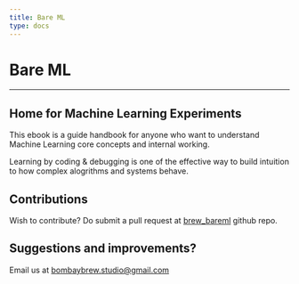 ```yaml
---
title: Bare ML
type: docs
---
```


# Bare ML
---

## Home for Machine Learning Experiments

This ebook is a guide handbook for anyone who want to understand Machine Learning core concepts and internal working.

Learning by coding & debugging is one of the effective way to build intuition to how complex alogrithms and systems behave.

## Contributions
Wish to contribute?
Do submit a pull request at [brew_bareml](https://github.com/bombaybrew/brew_bareml) github repo.

## Suggestions and improvements?
Email us at bombaybrew.studio@gmail.com